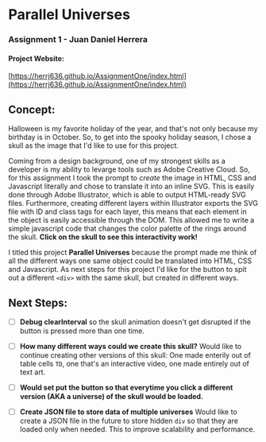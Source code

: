 # Parallel Universes
### Assignment 1 - Juan Daniel Herrera

#### Project Website:
[https://herrj636.github.io/AssignmentOne/index.html](https://herrj636.github.io/AssignmentOne/index.html)

## Concept:
Halloween is my favorite holiday of the year, and that's not only because my birthday is in October. So, to get into the spooky holiday season, I chose a skull as the image that I'd like to use for this project. 

Coming from a design background, one of my strongest skills as a developer is my ability to levarge tools such as Adobe Creative Cloud. So, for this assignment I took the prompt to *create* the image in HTML, CSS and Javascript literally and chose to translate it into an inline SVG. This is easily done through Adobe Illustrator, which is able to output HTML-ready SVG files. Furthermore, creating different layers within Illustrator exports the SVG file with ID and class tags for each layer, this means that each element in the object is easily accessible through the DOM. This allowed me to write a simple javascript code that changes the color palette of the rings around the skull. **Click on the skull to see this interactivity work!**

I titled this project **Parallel Universes** because the prompt made me think of all the different ways one same object could be translated into HTML, CSS and Javascript. As next steps for this project I'd like for the button to spit out a different `<div>` with the same skull, but created in different ways.

## Next Steps:
- [ ] **Debug clearInterval**
so the skull animation doesn't get disrupted if the button is pressed more than one time.

- [ ] **How many different ways could we create this skull?**
Would like to continue creating other versions of this skull: One made enterily out of table cells `TD`, one that's an interactive video, one made entirely out of text art.

- [ ] **Would set put the button so that everytime you click a different version (AKA a universe) of the skull would be loaded.**

- [ ] **Create JSON file to store data of multiple universes**
Would like to create a JSON file in the future to store hidden `div` so that they are loaded only when needed. This to improve scalability and performance.

